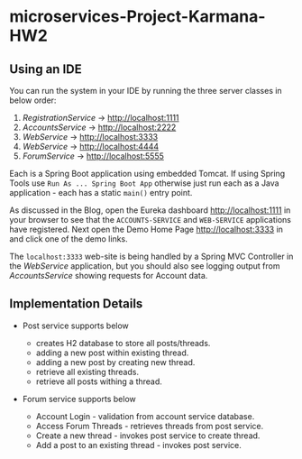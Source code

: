 # microservices-Project-Karmana-HW2

## Using an IDE

You can run the system in your IDE by running the three server classes in below order:
1. _RegistrationService_ -> [http://localhost:1111](http://localhost:1111)
2. _AccountsService_ -> [http://localhost:2222](http://localhost:2222)
3. _WebService_ -> [http://localhost:3333](http://localhost:3333)
4. _WebService_ -> [http://localhost:4444](http://localhost:4444)
5. _ForumService_ -> [http://localhost:5555](http://localhost:5555)

Each is a Spring Boot application using embedded Tomcat.  If using Spring Tools use `Run As ... Spring Boot App` otherwise just run each as a Java application - each has a static `main()` entry point.

As discussed in the Blog, open the Eureka dashboard [http://localhost:1111](http://localhost:1111) in your browser to see that the `ACCOUNTS-SERVICE` and `WEB-SERVICE` applications have registered.  Next open the Demo Home Page [http://localhost:3333](http://localhost:3333) in and click one of the demo links.

The `localhost:3333` web-site is being handled by a Spring MVC Controller in the _WebService_ application, but you should also see logging output from _AccountsService_ showing requests for Account data.

## Implementation Details

- Post service supports below
    - creates H2 database to store all posts/threads.
    - adding a new post within existing thread.
    - adding a new post by creating new thread.
    - retrieve all existing threads.
    - retrieve all posts withing a thread.

- Forum service supports below
    - Account Login - validation from account service database.
    - Access Forum Threads - retrieves threads from post service.
    - Create a new thread - invokes post service to create thread.
    - Add a post to an existing thread - invokes post service.